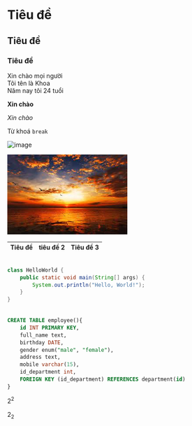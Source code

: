 # Tiêu đề 

## Tiêu đề 

### Tiêu đề 
Xin chào mọi người  
Tôi tên là Khoa  
Năm nay tôi 24 tuổi 

**Xin chào**  

*Xin chào*  

Từ khoá `break`  

![image](https://lbm.vn/wp-content/uploads/2013/05/anh-sang-ben-01.jpg)  

![image](img/img1.jpg)  



| Tiêu đề | tiêu đề 2 | Tiêu đề 3|  
| --- | ---| ---|    

```java  

class HelloWorld {
    public static void main(String[] args) {
        System.out.println("Hello, World!"); 
    }
}
```
```sql  

CREATE TABLE employee(){
    id INT PRIMARY KEY,
    full_name text,
    birthday DATE,
    gender enum("male", "female"),
    address text,
    mobile varchar(15),
    id_department int,
    FOREIGN KEY (id_department) REFERENCES department(id)
}
```

$2^2$  

$2_2$  




